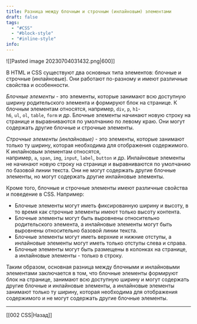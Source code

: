 ```yaml
---
title: Разница между блочным и строчным (инлайновым) элементами
draft: false
tags:
  - "#CSS"
  - "#block-style"
  - "#inline-style"
info:
---
```

![[Pasted image 20230704031432.png|600]]

В HTML и CSS существуют два основных типа элементов: блочные и строчные (инлайновые). Они работают по-разному и имеют различные свойства и особенности.

_Блочные элементы_ - это элементы, которые занимают всю доступную ширину родительского элемента и формируют блок на странице. К блочным элементам относятся, например, `div`, `p`, `h1`-`h6`, `ul`, `ol`, `table`, `form` и др. Блочные элементы начинают новую строку на странице и выравниваются по умолчанию по левому краю. Они могут содержать другие блочные и строчные элементы.

_Строчные элементы (инлайновые)_ - это элементы, которые занимают только ту ширину, которая необходима для отображения содержимого. К инлайновым элементам относятся, например, `a`, `span`, `img`, `input`, `label`, `button` и др. Инлайновые элементы не начинают новую строку на странице и выравниваются по умолчанию по базовой линии текста. Они не могут содержать другие блочные элементы, но могут содержать другие инлайновые элементы.

Кроме того, блочные и строчные элементы имеют различные свойства и поведение в CSS. Например:

- Блочные элементы могут иметь фиксированную ширину и высоту, в то время как строчные элементы имеют только высоту контента.
- Блочные элементы могут быть выровнены относительно родительского элемента, а инлайновые элементы могут быть выровнены относительно базовой линии текста.
- Блочные элементы могут иметь верхние и нижние отступы, а инлайновые элементы могут иметь только отступы слева и справа.
- Блочные элементы могут быть размещены в колонках на странице, а инлайновые элементы - только в строку.

Таким образом, основная разница между блочными и инлайновыми элементами заключается в том, что блочные элементы формируют блок на странице, занимают всю доступную ширину и могут содержать другие блочные и инлайновые элементы, а инлайновые элементы занимают только ту ширину, которая необходима для отображения содержимого и не могут содержать другие блочные элементы.

---

[[002 CSS|Назад]]